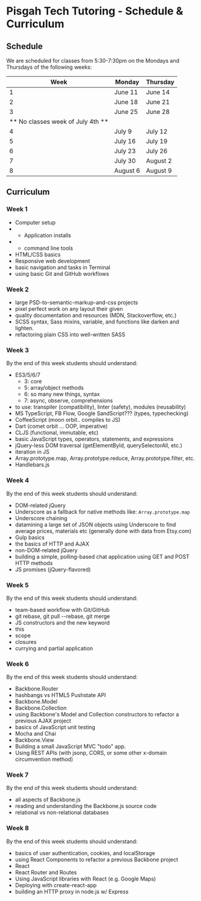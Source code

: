 # Pisgah Tech Tutoring - Schedule & Curriculum

## Schedule
We are scheduled for classes from 5:30-7:30pm on the Mondays and Thursdays of the following weeks:

Week | Monday | Thursday
---- | ------ | --------
1 | June 11 | June 14
2 | June 18 | June 21
3 | June 25 | June 28
| ** No classes week of July 4th ** |
4 | July 9 | July 12
5 | July 16 | July 19
6 | July 23 | July 26
7 | July 30 | August 2
8 | August 6 | August 9


## Curriculum

### Week 1
- Computer setup
- - Application installs
- - command line tools
- HTML/CSS basics
- Responsive web development
- basic navigation and tasks in Terminal
- using basic Git and GitHub workflows

### Week 2
- large PSD-to-semantic-markup-and-css projects
- pixel perfect work on any layout their given
- quality documentation and resources (MDN, Stackoverflow, etc.)
- SCSS syntax, Sass mixins, variable, and functions like darken and lighten.
- refactoring plain CSS into well-written SASS

### Week 3
By the end of this week students should understand:
- ES3/5/6/7
  - 3: core
  - 5: array/object methods
  - 6: so many new things, syntax
  - 7: async, observe, comprehensions
- to use: transpiler (compatibility), linter (safety), modules (reusability)
- MS TypeScript, FB Flow, Google SandScript??? (types, typechecking)
- CoffeeScript (moon orbit.. compiles to JS)
- Dart (comet orbit ... OOP, imperative)
- CLJS (functional, immutable, etc)
- basic JavaScript types, operators, statements, and expressions
- jQuery-less DOM traversal (getElementById, querySelectorAll, etc.)
- iteration in JS
- Array.prototype.map, Array.prototype.reduce, Array.prototype.filter, etc.
- Handlebars.js

### Week 4
By the end of this week students should understand:
- DOM-related jQuery
- Underscore as a fallback for native methods like: `Array.prototype.map`
- Underscore chaining
- datamining a large set of JSON objects using Underscore to find average prices, materials etc (generally done with data from Etsy.com)
- Gulp basics
- the basics of HTTP and AJAX
- non-DOM-related jQuery
- building a simple, polling-based chat application using GET and POST HTTP methods
- JS promises (jQuery-flavored)

### Week 5 
By the end of this week students should understand:
- team-based workflow with Git/GitHub
- git rebase, git pull --rebase, git merge
- JS constructors and the new keyword
- this
- scope
- closures
- currying and partial application

### Week 6 
By the end of this week students should understand:
- Backbone.Router
- hashbangs vs HTML5 Pushstate API
- Backbone.Model
- Backbone.Collection
- using Backbone's Model and Collection constructors to refactor a previous AJAX project
- basics of JavaScript unit testing
- Mocha and Chai
- Backbone.View
- Building a small JavaScript MVC "todo" app.
- Using REST APIs (with jsonp, CORS, or some other x-domain circumvention method)

### Week 7 
By the end of this week students should understand:
- all aspects of Backbone.js
- reading and understanding the Backbone.js source code
- relational vs non-relational databases

### Week 8 
By the end of this week students should understand:
- basics of user authentication, cookies, and localStorage
- using React Components to refactor a previous Backbone project
- React
- React Router and Routes
- Using JavaScript libraries with React (e.g. Google Maps)
- Deploying with create-react-app
- building an HTTP proxy in node.js w/ Express